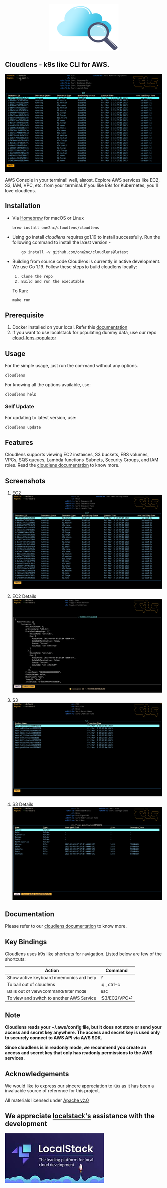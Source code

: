 <p align="center">
      <img src="assets/cloudlens.png" alt="Cloudlens" width="225" height="150" >
</p>

## Cloudlens - k9s like CLI for AWS. 

![](./assets/cloudlensdemo.gif)

AWS Console in your terminal! well, almost. Explore AWS services like EC2, S3, IAM, VPC, etc. from your terminal. If you like k9s for Kubernetes, you'll love cloudlens.

## Installation

* Via [Homebrew](https://brew.sh/) for macOS or Linux

   ```shell
   brew install one2nc/cloudlens/cloudlens
   ```
* Using go install
      *cloudlens* requires go1.19 to install successfully. Run the following command to install the latest version -
   ```shell
       go install -v github.com/one2nc/cloudlens@latest
   ```

* Building from source code
      Cloudlens is currently in active development. We use Go 1.19. Follow these steps to build cloudlens locally:

       1. Clone the repo
       2. Build and run the executable

  To Run:
  ```shell
  make run
  ```

## Prerequisite
1. Docker installed on your local. Refer this [documentation](https://docs.docker.com/engine/install/)
2. If you want to use localstack for populating dummy data, use our repo [cloud-lens-populator](https://github.com/one2nc/cloud-lens-populator) 

## Usage

For the simple usage, just run the command without any options.

```shell
cloudlens
```

For knowing all the options available, use:
```shell
cloudlens help
```

### Self Update
For updating to latest version, use:
```console
cloudlens update
```

## Features

Cloudlens supports viewing EC2 instances, S3 buckets, EBS volumes, VPCs, SQS queues, Lambda functions, Subnets, Security Groups, and IAM roles. Read the [cloudlens documentation](https://one2n.gitbook.io/docs/) to know more.

## Screenshots

1. EC2
      <img src="assets/ec2.png"/>
1. EC2 Details
      <img src="assets/ec2Details.png"/>

2. S3
      <img src="assets/s3.png"/>
2. S3 Details
      <img src="assets/s3Details.png"/>

## Documentation

Please refer to our [cloudlens documentation](https://one2n.gitbook.io/docs/) to know more.


## Key Bindings

Cloudlens uses k9s like shortcuts for navigation. Listed below are few of the shortcuts:

| **Action**                                | **Command**   |
|-------------------------------------------|---------------|
| Show active keyboard mnemonics and help   | ?             |
| To bail out of cloudlens                  | :q ,   ctrl-c |
| Bails out of view/command/filter mode     | esc         |
| To view and switch to another AWS Service | :S3/EC2/VPC⏎  |

## Note
**Cloudlens reads your ~/.aws/config file, but it does not store or send your access and secret key anywhere. The access and secret key is used only to securely connect to AWS API via AWS SDK.**

**Since cloudlens is in readonly mode, we recommend you create an access and secret key that only has readonly permissions to the AWS services.**

## Acknowledgements

We would like to express our sincere appreciation to `K9s` as it has been a invaluable source of reference for this project.

All materials licensed under [Apache v2.0](http://www.apache.org/licenses/LICENSE-2.0)

## We appreciate [localstack's](https://localstack.cloud/) assistance with the development

<img src="assets/localstack.jpeg" alt="localstack">
